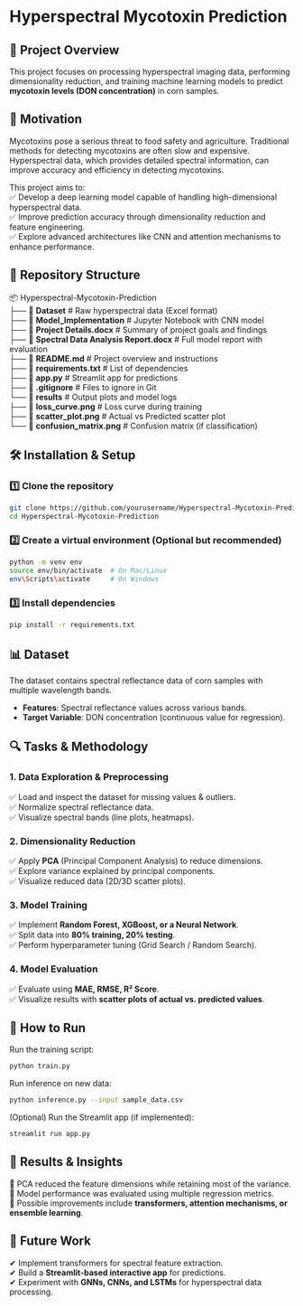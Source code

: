 # Hyperspectral Mycotoxin Prediction  

## 📌 Project Overview  
This project focuses on processing hyperspectral imaging data, performing dimensionality reduction, and training machine learning models to predict **mycotoxin levels (DON concentration)** in corn samples.  
## 🚀 **Motivation**  
Mycotoxins pose a serious threat to food safety and agriculture. Traditional methods for detecting mycotoxins are often slow and expensive. Hyperspectral data, which provides detailed spectral information, can improve accuracy and efficiency in detecting mycotoxins.  

This project aims to:  
✅ Develop a deep learning model capable of handling high-dimensional hyperspectral data.  
✅ Improve prediction accuracy through dimensionality reduction and feature engineering.  
✅ Explore advanced architectures like CNN and attention mechanisms to enhance performance.  


## 📂 Repository Structure  
📦 Hyperspectral-Mycotoxin-Prediction  
├── 📁 **Dataset**                   # Raw hyperspectral data (Excel format)  
├── 📁 **Model_Implementation**      # Jupyter Notebook with CNN model  
├── 📄 **Project Details.docx**      # Summary of project goals and findings  
├── 📄 **Spectral Data Analysis Report.docx** # Full model report with evaluation  
├── 📄 **README.md**                 # Project overview and instructions  
├── 📄 **requirements.txt**          # List of dependencies  
├── 🐍 **app.py**                    # Streamlit app for predictions  
├── 📄 **.gitignore**                # Files to ignore in Git  
└── 📁 **results**                   # Output plots and model logs  
    ├── 📄 **loss_curve.png**        # Loss curve during training  
    ├── 📄 **scatter_plot.png**      # Actual vs Predicted scatter plot  
    └── 📄 **confusion_matrix.png**  # Confusion matrix (if classification)  


## 🛠 Installation & Setup  
### 1️⃣ Clone the repository  
```bash
git clone https://github.com/yourusername/Hyperspectral-Mycotoxin-Prediction.git
cd Hyperspectral-Mycotoxin-Prediction
```

### 2️⃣ Create a virtual environment (Optional but recommended)  
```bash
python -m venv env
source env/bin/activate  # On Mac/Linux
env\Scripts\activate     # On Windows
```

### 3️⃣ Install dependencies  
```bash
pip install -r requirements.txt
```

## 📊 Dataset  
The dataset contains spectral reflectance data of corn samples with multiple wavelength bands.  
- **Features**: Spectral reflectance values across various bands.  
- **Target Variable**: DON concentration (continuous value for regression).  

## 🔍 Tasks & Methodology  
### **1. Data Exploration & Preprocessing**  
✅ Load and inspect the dataset for missing values & outliers.  
✅ Normalize spectral reflectance data.  
✅ Visualize spectral bands (line plots, heatmaps).  

### **2. Dimensionality Reduction**  
✅ Apply **PCA** (Principal Component Analysis) to reduce dimensions.  
✅ Explore variance explained by principal components.  
✅ Visualize reduced data (2D/3D scatter plots).  

### **3. Model Training**  
✅ Implement **Random Forest, XGBoost, or a Neural Network**.  
✅ Split data into **80% training, 20% testing**.  
✅ Perform hyperparameter tuning (Grid Search / Random Search).  

### **4. Model Evaluation**  
✅ Evaluate using **MAE, RMSE, R² Score**.  
✅ Visualize results with **scatter plots of actual vs. predicted values**.  

## 🚀 How to Run  
Run the training script:  
```bash
python train.py
```

Run inference on new data:  
```bash
python inference.py --input sample_data.csv
```

(Optional) Run the Streamlit app (if implemented):  
```bash
streamlit run app.py
```

## 📑 Results & Insights  
📌 PCA reduced the feature dimensions while retaining most of the variance.  
📌 Model performance was evaluated using multiple regression metrics.  
📌 Possible improvements include **transformers, attention mechanisms, or ensemble learning**.  

## 🎯 Future Work  
✔ Implement transformers for spectral feature extraction.  
✔ Build a **Streamlit-based interactive app** for predictions.  
✔ Experiment with **GNNs, CNNs, and LSTMs** for hyperspectral data processing.  
